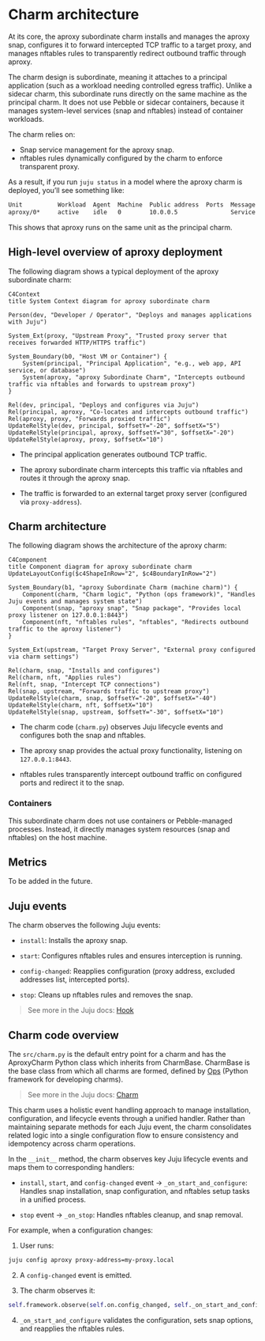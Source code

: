 # Charm architecture

At its core, the aproxy subordinate charm installs and manages the aproxy snap, configures it to forward intercepted TCP traffic to a target proxy, and manages nftables rules to transparently redirect outbound traffic through aproxy.

The charm design is subordinate, meaning it attaches to a principal application (such as a workload needing controlled egress traffic). Unlike a sidecar charm, this subordinate runs directly on the same machine as the principal charm. It does not use Pebble or sidecar containers, because it manages system-level services (snap and nftables) instead of container workloads.

The charm relies on:

- Snap service management for the aproxy snap.
- nftables rules dynamically configured by the charm to enforce transparent proxy.

As a result, if you run `juju status` in a model where the aproxy charm is deployed, you’ll see something like:

```bash
Unit          Workload  Agent  Machine  Public address  Ports  Message
aproxy/0*     active    idle   0        10.0.0.5               Service ready on target proxy proxy.address:80.
```

This shows that aproxy runs on the same unit as the principal charm.

## High-level overview of aproxy deployment

The following diagram shows a typical deployment of the aproxy subordinate charm:

```mermaid
C4Context
title System Context diagram for aproxy subordinate charm

Person(dev, "Developer / Operator", "Deploys and manages applications with Juju")

System_Ext(proxy, "Upstream Proxy", "Trusted proxy server that receives forwarded HTTP/HTTPS traffic")

System_Boundary(b0, "Host VM or Container") {
    System(principal, "Principal Application", "e.g., web app, API service, or database")
    System(aproxy, "aproxy Subordinate Charm", "Intercepts outbound traffic via nftables and forwards to upstream proxy")
}

Rel(dev, principal, "Deploys and configures via Juju")
Rel(principal, aproxy, "Co-locates and intercepts outbound traffic")
Rel(aproxy, proxy, "Forwards proxied traffic")
UpdateRelStyle(dev, principal, $offsetY="-20", $offsetX="5")
UpdateRelStyle(principal, aproxy, $offsetY="30", $offsetX="-20")
UpdateRelStyle(aproxy, proxy, $offsetX="10")

```

- The principal application generates outbound TCP traffic.

- The aproxy subordinate charm intercepts this traffic via nftables and routes it through the aproxy snap.

- The traffic is forwarded to an external target proxy server (configured via `proxy-address`).

## Charm architecture

The following diagram shows the architecture of the aproxy charm:

```mermaid
C4Component
title Component diagram for aproxy subordinate charm
UpdateLayoutConfig($c4ShapeInRow="2", $c4BoundaryInRow="2")

System_Boundary(b1, "aproxy Subordinate Charm (machine charm)") {
    Component(charm, "Charm logic", "Python (ops framework)", "Handles Juju events and manages system state")
    Component(snap, "aproxy snap", "Snap package", "Provides local proxy listener on 127.0.0.1:8443")
    Component(nft, "nftables rules", "nftables", "Redirects outbound traffic to the aproxy listener")
}

System_Ext(upstream, "Target Proxy Server", "External proxy configured via charm settings")

Rel(charm, snap, "Installs and configures")
Rel(charm, nft, "Applies rules")
Rel(nft, snap, "Intercept TCP connections")
Rel(snap, upstream, "Forwards traffic to upstream proxy")
UpdateRelStyle(charm, snap, $offsetY="-20", $offsetX="-40")
UpdateRelStyle(charm, nft, $offsetX="10")
UpdateRelStyle(snap, upstream, $offsetY="-30", $offsetX="10")

```

- The charm code (`charm.py`) observes Juju lifecycle events and configures both the snap and nftables.

- The aproxy snap provides the actual proxy functionality, listening on `127.0.0.1:8443`.

- nftables rules transparently intercept outbound traffic on configured ports and redirect it to the snap.

### Containers

This subordinate charm does not use containers or Pebble-managed processes. Instead, it directly manages system resources (snap and nftables) on the host machine.

## Metrics

To be added in the future.

<!--
If the charm uses metrics, include a list under reference/metrics.md and link that document here.
If the charm uses containers, you may include text here like:

Inside the above mentioned containers, additional Pebble layers are defined in order to provide metrics.
See [metrics](link-to-metrics-document) for more information.
-->

## Juju events

The charm observes the following Juju events:

- `install`: Installs the aproxy snap.

- `start`: Configures nftables rules and ensures interception is running.

- `config-changed`: Reapplies configuration (proxy address, excluded addresses list, intercepted ports).

- `stop`: Cleans up nftables rules and removes the snap.

> See more in the Juju docs: [Hook](https://documentation.ubuntu.com/juju/latest/user/reference/hook/)

## Charm code overview

The `src/charm.py` is the default entry point for a charm and has the AproxyCharm Python class which inherits
from CharmBase. CharmBase is the base class from which all charms are formed, defined
by [Ops](https://ops.readthedocs.io/en/latest/index.html) (Python framework for developing charms).

> See more in the Juju docs: [Charm](https://documentation.ubuntu.com/juju/latest/user/reference/charm/)

This charm uses a holistic event handling approach to manage installation, configuration, and lifecycle events through a unified handler.
Rather than maintaining separate methods for each Juju event, the charm consolidates related logic into a single configuration flow to ensure consistency and idempotency across charm operations.

In the `__init__` method, the charm observes key Juju lifecycle events and maps them to corresponding handlers:

- `install`, `start`, and `config-changed` event → `_on_start_and_configure`: Handles snap installation, snap configuration, and nftables setup tasks in a unified process.

- `stop` event → `_on_stop`: Handles nftables cleanup, and snap removal.

For example, when a configuration changes:

1. User runs:

```bash
juju config aproxy proxy-address=my-proxy.local
```

2. A `config-changed` event is emitted.

3. The charm observes it:

```python
self.framework.observe(self.on.config_changed, self._on_start_and_configure)
```

4. `_on_start_and_configure` validates the configuration, sets snap options, and reapplies the nftables rules.
